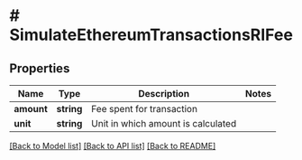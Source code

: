 # # SimulateEthereumTransactionsRIFee

## Properties

Name | Type | Description | Notes
------------ | ------------- | ------------- | -------------
**amount** | **string** | Fee spent for transaction |
**unit** | **string** | Unit in which amount is calculated |

[[Back to Model list]](../../README.md#models) [[Back to API list]](../../README.md#endpoints) [[Back to README]](../../README.md)

